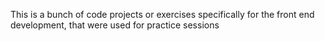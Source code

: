 This is a bunch of code projects or exercises specifically for the front end development, that were used for practice sessions

